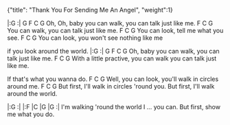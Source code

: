 {"title": "Thank You For Sending Me An Angel",
"weight":1}

|:G   :|
G                    F             C              G
Oh, Oh, baby you can walk, you can talk just like me.
         F            C              G
You can walk, you can talk just like me.
         F   C                  G
You can look, tell me what you see.
         F   C                           G
You can look, you won't see nothing like me

   if you look around the world.
|:G   :|
G                 F             C             G
Oh, baby you can walk, you can talk just like me.
                               F               C            G
With a little practive, you can walk you can talk just like me.

If that's what you wanna do.
               F   C                              G
Well, you can look, you'll walk in circles around me.
          F C                           G
But first, I'll walk in circles 'round you.
But first, I'll walk around the world.

|:G   :|
|:F    |C    |G     |G     :|
I'm walking 'round the world
I ... you can.
But first, show me what you do.
